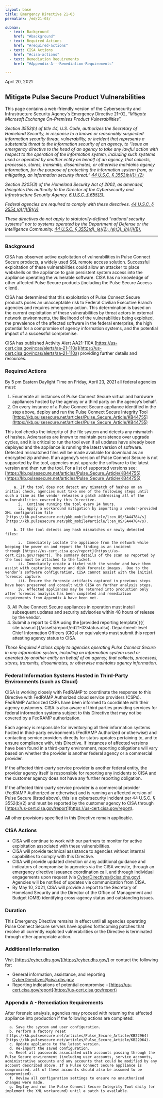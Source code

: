 ```yaml
---
layout: base
title: Emergency Directive 21-03
permalink: /ed/21-03/

subnav:
  - text: Background
    href: "#background"
  - text: Required Actions
    href: "#required-actions"
  - text: CISA Actions
    href: "#cisa-actions"
  - text: Remediation Requirements
    href: "#Appendix-A---Remediation-Requirements"

---
```


April 20, 2021
##  **Mitigate Pulse Secure Product Vulnerabilities**

This page contains a web-friendly version of the Cybersecurity and Infrastructure Security Agency's Emergency Directive 21-02, “_Mitigate Microsoft Exchange On-Premises Product Vulnerabilities_”.

*Section 3553(h) of title 44, U.S. Code, authorizes the Secretary of Homeland Security, in response to a known or reasonably suspected information security threat, vulnerability, or incident that represents a substantial threat to the information security of an agency, to “issue an emergency directive to the head of an agency to take any lawful action with respect to the operation of the information system, including such systems used or operated by another entity on behalf of an agency, that collects, processes, stores, transmits, disseminates, or otherwise maintains agency information, for the purpose of protecting the information system from, or mitigating, an information security threat.” [44 U.S.C. § 3553(h)(1)–(2)](http://uscode.house.gov/view.xhtml?req=(title:44%20section:3553%20edition:prelim)%20OR%20(granuleid:USC-prelim-title44-section3553)&f=treesort&edition=prelim&num=0&jumpTo=true)*

*Section 2205(3) of the Homeland Security Act of 2002, as amended, delegates this authority to the Director of the Cybersecurity and Infrastructure Security Agency. [6 U.S.C. § 655(3).](http://uscode.house.gov/view.xhtml?req=(title:6%20section:655%20edition:prelim)%20OR%20(granuleid:USC-prelim-title6-section655)&f=treesort&edition=prelim&num=0&jumpTo=true)*

*Federal agencies are required to comply with these directives. [44 U.S.C. § 3554 (a)(1)(B)(v)](http://uscode.house.gov/view.xhtml?req=(title:44%20section:3554%20edition:prelim)%20OR%20(granuleid:USC-prelim-title44-section3554)&f=treesort&edition=prelim&num=0&jumpTo=true)*

*These directives do not apply to statutorily-defined “national security systems” nor to systems operated by the Department of Defense or the Intelligence Community. [44 U.S.C. § 3553(d), (e)(2), (e)(3), (h)(1)(B).](http://uscode.house.gov/view.xhtml?req=(title:44%20section:3553%20edition:prelim)%20OR%20(granuleid:USC-prelim-title44-section3553)&f=treesort&edition=prelim&num=0&jumpTo=true)*

- - -

### Background
CISA has observed active exploitation of vulnerabilities in Pulse Connect Secure products, a widely used SSL remote access solution. Successful exploitation of these vulnerabilities could allow an attacker to place webshells on the appliance to gain persistent system access into the appliance operating the vulnerable software. CISA has no knowledge of other affected Pulse Secure products (including the Pulse Secure Access client).    

CISA has determined that this exploitation of Pulse Connect Secure products poses an unacceptable risk to Federal Civilian Executive Branch agencies and requires emergency action. This determination is based on the current exploitation of these vulnerabilities by threat actors in external network environments, the likelihood of the vulnerabilities being exploited, the prevalence of the affected software in the federal enterprise, the high potential for a compromise of agency information systems, and the potential impact of a successful compromise.  

CISA has published Activity Alert AA21-110A [https://us-cert.cisa.gov/ncas/alerts/aa-21-110a](https://us-cert.cisa.gov/ncas/alerts/aa-21-110a) providing further details and resources.  

### Required Actions
By 5 pm Eastern Daylight Time on Friday, April 23, 2021 all federal agencies must: 

1. Enumerate all instances of Pulse Connect Secure virtual and hardware appliances hosted by the agency or a third party on the agency’s behalf.   
2. On every instance of a Pulse Connect Secure appliance identified in the step above, deploy and run the Pulse Connect Secure Integrity Tool  [https://kb.pulsesecure.net/articles/Pulse_Secure_Article/KB44755](https://kb.pulsesecure.net/articles/Pulse_Secure_Article/KB44755)   

This tool checks the integrity of the file system and detects any mismatch of hashes. Adversaries are known to maintain persistence over upgrade cycles, and it is critical to run the tool even if all updates have already been deployed and the appliance is running the latest version of software. Detected mismatched files will be made available for download as an encrypted zip archive. If an agency’s version of Pulse Connect Secure is not supported by the tool, agencies must upgrade the software to the latest version and then run the tool. For a list of supported versions see: [https://kb.pulsesecure.net/articles/Pulse_Secure_Article/KB44755](https://kb.pulsesecure.net/articles/Pulse_Secure_Article/KB44755)

        a. If the tool does not detect any mismatch of hashes on an initial check, agencies must take one of the following steps until such a time as the vendor releases a patch addressing all of the vulnerabilities covered by this Directive.
          i.  Continue running the tool every 24 hours.  
          ii. Apply a workaround mitigation by importing a vendor-provided XML configuration file [https://kb.pulsesecure.net/pkb_mobile#article/l:en_US/SA44784/s](https://kb.pulsesecure.net/pkb_mobile#article/l:en_US/SA44784/s).  

        b. If the tool detects any hash mismatches or newly detected files: 

          i.  Immediately isolate the appliance from the network while keeping the power on and report the finding as an incident through [https://us-cert.cisa.gov/report](https://us-cert.cisa.gov/report). The summary details of the scan as reported by the tool must be attached to the ticket. 
          ii. Immediately create a ticket with the vendor and have them assist with capturing memory and disk forensic images.  Due to the vendor’s software configuration, CISA cannot assist with the initial forensic capture.  
          iii. Ensure the forensic artifacts captured in previous steps have been preserved and consult with CISA on further analysis steps.
          iv. Affected appliances may be returned into production only after forensic analysis has been completed and remediation requirements from Appendix A have been met.   

3. All Pulse Connect Secure appliances in operation must install subsequent updates and security advisories within 48 hours of release by the vendor.  
4. Submit a report to CISA using the [provided reporting template]({{ site.baseurl }}/assets/report/ed21-03status.xlsx). Department-level Chief Information Officers (CIOs) or equivalents must submit this report attesting agency status to CISA. 

*These Required Actions apply to agencies operating Pulse Connect Secure in any information system, including an information system used or operated by another entity on behalf of an agency, that collects, processes, stores, transmits, disseminates, or otherwise maintains agency information.*

### Federal Information Systems Hosted in Third-Party Environments (such as Cloud)

CISA is working closely with FedRAMP to coordinate the response to this Directive with FedRAMP Authorized cloud service providers (CSPs). FedRAMP Authorized CSPs have been informed to coordinate with their agency customers. CISA is also aware of third parties providing services for federal information systems subject to this Directive that may not be covered by a FedRAMP authorization. 

Each agency is responsible for inventorying all their information systems hosted in third-party environments (FedRAMP Authorized or otherwise) and contacting service providers directly for status updates pertaining to, and to ensure compliance with, this Directive. If instances of affected versions have been found in a third-party environment, reporting obligations will vary based on whether the provider is another federal agency or a commercial provider. 

If the affected third-party service provider is another federal entity, the provider agency itself is responsible for reporting any incidents to CISA and the customer agency does not have any further reporting obligation. 

If the affected third-party service provider is a commercial provider (FedRAMP Authorized or otherwise) and is running an affected version of Pulse Secure (listed above), this is a cybersecurity incident per 44 U.S.C. § 3552(b)(2) and must be reported by the customer agency to CISA through [https://us-cert.cisa.gov/report](https://us-cert.cisa.gov/report). 

All other provisions specified in this Directive remain applicable. 

### CISA Actions

-   CISA will continue to work with our partners to monitor for active exploitation associated with these vulnerabilities.  
-   CISA will provide technical assistance to agencies without internal capabilities to comply with this Directive.  
-   CISA will provide updated direction or any additional guidance and indicators of compromise to agencies via the CISA website, through an emergency directive issuance coordination call, and through individual engagements upon request (via <CyberDirectives@cisa.dhs.gov>). Agencies will be notified of updates via communication from CISA.  
-   By May 10, 2021, CISA will provide a report to the Secretary of Homeland Security and the Director of the Office of Management and Budget (OMB) identifying cross-agency status and outstanding issues.  

### Duration

This Emergency Directive remains in effect until all agencies operating Pulse Connect Secure servers have applied forthcoming patches that resolve all currently exploited vulnerabilities or the Directive is terminated through other appropriate action. 

### Additional Information
Visit [https://cyber.dhs.gov/](https://cyber.dhs.gov/) or contact the following for:  
-   General information, assistance, and reporting <CyberDirectives@cisa.dhs.gov>
-   Reporting indications of potential compromise – [https://us-cert.cisa.gov/report](https://us-cert.cisa.gov/report)

### Appendix A - Remediation Requirements
After forensic analysis, agencies may proceed with returning the affected appliance into production if the following actions are completed: 
     
      a. Save the system and user configuration.
      b. Perform a factory reset [https://kb.pulsesecure.net/articles/Pulse_Secure_Article/KB22964](https://kb.pulsesecure.net/articles/Pulse_Secure_Article/KB22964). 
      c. Update appliance to the latest version. 
      d. Re-import the saved configuration.
      e. Reset all passwords associated with accounts passing through the Pulse Secure environment (including user accounts, service accounts, administrative accounts and any accounts that could be modified by any account described above. If a Pulse Connect Secure appliance is compromised, all of these accounts should also be assumed to be compromised).  
      f. Review all configuration settings to ensure no unauthorized changes were made.
      g. Deploy and run the Pulse Connect Secure Integrity Tool daily (or implement the XML workaround) until a patch is available.
